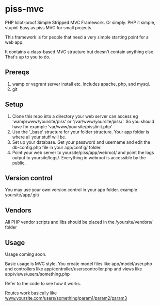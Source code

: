 # piss-mvc
PHP Idiot-proof Simple Stripped MVC Framework. Or simply: PHP it simple, stupid. Easy as piss MVC for small projects. 

This framework is for people that need a very simple starting point for a web app.

It contains a class-based MVC structure but doesn't contain anything else. That's up to you to do. 

## Prereqs

1. wamp or vagrant server install etc. Includes apache, php, and mysql.
2. git

## Setup

1. Clone this repo into a directory your web server can access eg 'wamp/www/yoursite/piss' or '/var/www/yoursite/piss/'. So you should have for example 'var/www/yoursite/piss/init.php'
2. Use the '\_base' structure for your folder structure. Your app folder is where all your stuff will be.
3. Set up your database. Get your password and username and edit the db-config.php file in your app/config/ folder.
4. Point your web server to yoursite/piss/app/webroot/ and point the logs output to yoursite/logs/. Everything in webroot is accessible by the public.

## Version control

You may use your own version control in your app folder. example yoursite/app/.git/

## Vendors

All PHP vendor scripts and libs should be placed in the /yoursite/vendors/ folder

## Usage

Usage coming soon.

Basic usage is MVC style. You create model files like app/model/user.php and controllers like app/controller/userscontroller.php and views like app/views/users/something.php

Refer to the code to see how it works.

Routes work basically like www.yoursite.com/users/something/param1/param2/param3